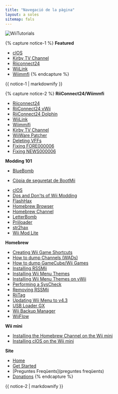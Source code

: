 ```yaml
---
title: "Navegació de la pàgina"
layout: a soles
sitemap: fals
---
```


![WiiTutorials](/images/WiiTutorials.jpg)

{% capture notice-1 %}
**Featured**

+ [cIOS](cios)
+ [Kirby TV Channel](kirby-tv)
+ [Riiconnect24](riiconnect24)
+ [WiiLink](wiilink)
+ [Wiimmfi](wiimmfi)
{% endcapture %}
<div class="notice--info">{{ notice-1 | markdownify }}</div>

{% capture notice-2 %}
**RiiConnect24/Wiimmfi**
+ [Riiconnect24](riiconnect24)
+ [RiiConnect24 vWii](riiconnect24-vwii)
+ [RiiConnect24 Dolphin](riiconnect24-dolphin)
+ [WiiLink](wiilink)
+ [Wiimmifi](wiimmfi)
+ [Kirby TV Channel](kirby-tv)
+ [WiiWare Patcher](wiiwarepatcher)
+ [Deleting VFFs](deleting-vffs)
+ [Fixing FORE000006](riiconnect24-batteryfix)
+ [Fixing NEWS000006](news000006)

**Modding 101**
+ [BlueBomb](bluebomb)
* [Còpia de seguretat de BootMii](bootmii)
+ [cIOS](cios)
+ [Dos and Don'ts of Wii Modding](dosanddonts)
+ [FlashHax](flashhax)
+ [Homebrew Browser](hbb)
+ [Homebrew Channel](hbc)
+ [LetterBomb](letterbomb)
+ [Priiloader](priiloader)
+ [str2hax](str2hax)
+ [Wii Mod Lite](wiimodlite)

**Homebrew**
+ [Creating Wii Game Shortcuts](wiigsc)
+ [How to dump Channels (WADs)](dump-wads)
+ [How to dump GameCube/Wii Games](dump-games)
+ [Installing RSSMii](rssmii)
+ [Installing Wii Menu Themes](themes)
+ [Installing Wii Menu Themes on vWii](themes-vwii)
+ [Performing a SysCheck](syscheck)
+ [Removing RSSMii](rssmii-remove)
+ [RiiTag](riitag)
+ [Updating Wii Menu to v4.3](update)
+ [USB Loader GX](usbloadergx)
+ [Wii Backup Manager](wiibackupmanager)
+ [WiiFlow](wiiflow)

**Wii mini**
+ [Installing the Homebrew Channel on the Wii mini](hbc-mini)
+ [Installing cIOS on the Wii mini](cios-mini)

**Site**
+ [Home](/)
+ [Get Started](començar)
+ [Preguntes Freqüents](preguntes freqüents)
+ [Donations](donations)
{% endcapture %}
<div class="notice--primary">{{ notice-2 | markdownify }}</div>
